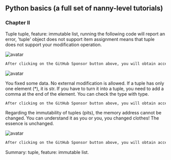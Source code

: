 ##  Python basics (a full set of nanny-level tutorials) 

###  Chapter II 

Tuple tuple, feature: immutable list, running the following code will report an error, 'tuple' object does not support item assignment means that tuple does not support your modification operation. 

![avatar]( 0081c8a08f5846bcbeb9dd9309f7b6a1.png) 

 ```python  
After clicking on the GitHub Sponsor button above, you will obtain access permissions to my private code repository ( https://github.com/slowlon/my_code_bar ) to view this blog code. By searching the code number of this blog, you can find the code you need, code number is: 2024020309574580510
 ```  
![avatar]( 82ef31efde7f4990a55fd0534fd36796.png) 

 You fixed some data. No external modification is allowed. If a tuple has only one element (*), it is str. If you have to turn it into a tuple, you need to add a comma at the end of the element. You can check the type with type.  

 ```python  
After clicking on the GitHub Sponsor button above, you will obtain access permissions to my private code repository ( https://github.com/slowlon/my_code_bar ) to view this blog code. By searching the code number of this blog, you can find the code you need, code number is: 2024020309574580510
 ```  
Regarding the immutability of tuples (pits), the memory address cannot be changed. You can understand it as you or you, you changed clothes! The essence is unchanged. 

![avatar]( 0225d09a88da4c25b81944d4d42adfbe.png) 

 ```python  
After clicking on the GitHub Sponsor button above, you will obtain access permissions to my private code repository ( https://github.com/slowlon/my_code_bar ) to view this blog code. By searching the code number of this blog, you can find the code you need, code number is: 2024020309574580510
 ```  
Summary: tuple, feature: immutable list. 

